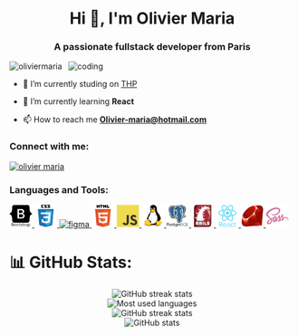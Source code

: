 <h1 align="center">Hi 👋, I'm Olivier Maria</h1>
<h3 align="center">A passionate fullstack developer from Paris</h3>

<img align ="right" alt="coding" width="400" src="https://camo.githubusercontent.com/cae12fddd9d6982901d82580bdf321d81fb299141098ca1c2d4891870827bf17/68747470733a2f2f6d69726f2e6d656469756d2e636f6d2f6d61782f313336302f302a37513379765349765f7430696f4a2d5a2e676966">

<p align="left"> <img src="https://komarev.com/ghpvc/?username=oliviermaria&label=Profile%20views&color=0e75b6&style=flat" alt="oliviermaria" /> </p>

- 🔭 I’m currently studing on [THP](https://www.thehackingproject.org/)

- 🌱 I’m currently learning **React**

- 📫 How to reach me **Olivier-maria@hotmail.com**

<h3 align="left">Connect with me:</h3>
<p align="left">
<a href="https://www.linkedin.com/in/olivier-maria-83a59b261/" target="_blank">
  <img src="https://raw.githubusercontent.com/rahuldkjain/github-profile-readme-generator/master/src/images/icons/Social/linked-in-alt.svg" alt="olivier maria" height="30" width="40" />
</a>

</p>

<h3 align="left">Languages and Tools:</h3>
<p align="left"> <a href="https://getbootstrap.com" target="_blank" rel="noreferrer"> <img src="https://raw.githubusercontent.com/devicons/devicon/master/icons/bootstrap/bootstrap-plain-wordmark.svg" alt="bootstrap" width="40" height="40"/> </a> <a href="https://www.w3schools.com/css/" target="_blank" rel="noreferrer"> <img src="https://raw.githubusercontent.com/devicons/devicon/master/icons/css3/css3-original-wordmark.svg" alt="css3" width="40" height="40"/> </a> <a href="https://www.figma.com/" target="_blank" rel="noreferrer"> <img src="https://www.vectorlogo.zone/logos/figma/figma-icon.svg" alt="figma" width="40" height="40"/> </a> <a href="https://www.w3.org/html/" target="_blank" rel="noreferrer"> <img src="https://raw.githubusercontent.com/devicons/devicon/master/icons/html5/html5-original-wordmark.svg" alt="html5" width="40" height="40"/> </a> <a href="https://developer.mozilla.org/en-US/docs/Web/JavaScript" target="_blank" rel="noreferrer"> <img src="https://raw.githubusercontent.com/devicons/devicon/master/icons/javascript/javascript-original.svg" alt="javascript" width="40" height="40"/> </a> <a href="https://www.linux.org/" target="_blank" rel="noreferrer"> <img src="https://raw.githubusercontent.com/devicons/devicon/master/icons/linux/linux-original.svg" alt="linux" width="40" height="40"/> </a> <a href="https://www.postgresql.org" target="_blank" rel="noreferrer"> <img src="https://raw.githubusercontent.com/devicons/devicon/master/icons/postgresql/postgresql-original-wordmark.svg" alt="postgresql" width="40" height="40"/> </a> <a href="https://rubyonrails.org" target="_blank" rel="noreferrer"> <img src="https://raw.githubusercontent.com/devicons/devicon/master/icons/rails/rails-original-wordmark.svg" alt="rails" width="40" height="40"/> </a> <a href="https://reactjs.org/" target="_blank" rel="noreferrer"> <img src="https://raw.githubusercontent.com/devicons/devicon/master/icons/react/react-original-wordmark.svg" alt="react" width="40" height="40"/> </a> <a href="https://www.ruby-lang.org/en/" target="_blank" rel="noreferrer"> <img src="https://raw.githubusercontent.com/devicons/devicon/master/icons/ruby/ruby-original.svg" alt="ruby" width="40" height="40"/> </a> <a href="https://sass-lang.com" target="_blank" rel="noreferrer"> <img src="https://raw.githubusercontent.com/devicons/devicon/master/icons/sass/sass-original.svg" alt="sass" width="40" height="40"/> </a> </p>

# 📊 GitHub Stats:
<div style="display: flex; flex-direction: column; align-items: center;">
    <img src="https://github-readme-streak-stats.herokuapp.com/?user=OlivierMaria&theme=dark&hide_border=false" alt="GitHub streak stats" style="display: block;">
  <img src="https://github-readme-stats.vercel.app/api/top-langs/?username=OlivierMaria&theme=dark&hide_border=false&include_all_commits=false&count_private=false&layout=compact" alt="Most used languages" style="display: block;">
  <img src="https://github-readme-streak-stats.herokuapp.com/?user=OlivierMaria&theme=dark&hide_border=false" alt="GitHub streak stats" style="display: block;">
    <img src="https://github-readme-stats.vercel.app/api?username=OlivierMaria&theme=dark&hide_border=false&include_all_commits=false&count_private=false" alt="GitHub stats" style="display: block;">
</div>




